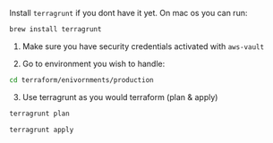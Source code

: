 Install `terragrunt` if you dont have it yet. On mac os you can run:

```sh
brew install terragrunt
```

1. Make sure you have security credentials activated with `aws-vault`

2. Go to environment you wish to handle:

```sh
cd terraform/enivornments/production
```

3. Use terragrunt as you would terraform (plan & apply)

```sh
terragrunt plan
```

```sh
terragrunt apply
```
